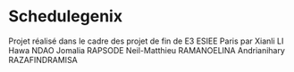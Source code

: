 # Schedulegenix

Projet réalisé dans le cadre des projet de fin de E3 ESIEE Paris par Xianli LI
Hawa NDAO
Jomalia RAPSODE
Neil-Matthieu RAMANOELINA
Andrianihary RAZAFINDRAMISA
